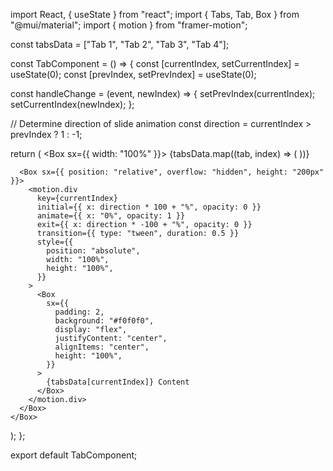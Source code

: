 import React, { useState } from "react";
import { Tabs, Tab, Box } from "@mui/material";
import { motion } from "framer-motion";

const tabsData = ["Tab 1", "Tab 2", "Tab 3", "Tab 4"];

const TabComponent = () => {
  const [currentIndex, setCurrentIndex] = useState(0);
  const [prevIndex, setPrevIndex] = useState(0);

  const handleChange = (event, newIndex) => {
    setPrevIndex(currentIndex);
    setCurrentIndex(newIndex);
  };

  // Determine direction of slide animation
  const direction = currentIndex > prevIndex ? 1 : -1;

  return (
    <Box sx={{ width: "100%" }}>
      <Tabs value={currentIndex} onChange={handleChange}>
        {tabsData.map((tab, index) => (
          <Tab key={index} label={tab} />
        ))}
      </Tabs>

      <Box sx={{ position: "relative", overflow: "hidden", height: "200px" }}>
        <motion.div
          key={currentIndex}
          initial={{ x: direction * 100 + "%", opacity: 0 }}
          animate={{ x: "0%", opacity: 1 }}
          exit={{ x: direction * -100 + "%", opacity: 0 }}
          transition={{ type: "tween", duration: 0.5 }}
          style={{
            position: "absolute",
            width: "100%",
            height: "100%",
          }}
        >
          <Box
            sx={{
              padding: 2,
              background: "#f0f0f0",
              display: "flex",
              justifyContent: "center",
              alignItems: "center",
              height: "100%",
            }}
          >
            {tabsData[currentIndex]} Content
          </Box>
        </motion.div>
      </Box>
    </Box>
  );
};

export default TabComponent;
